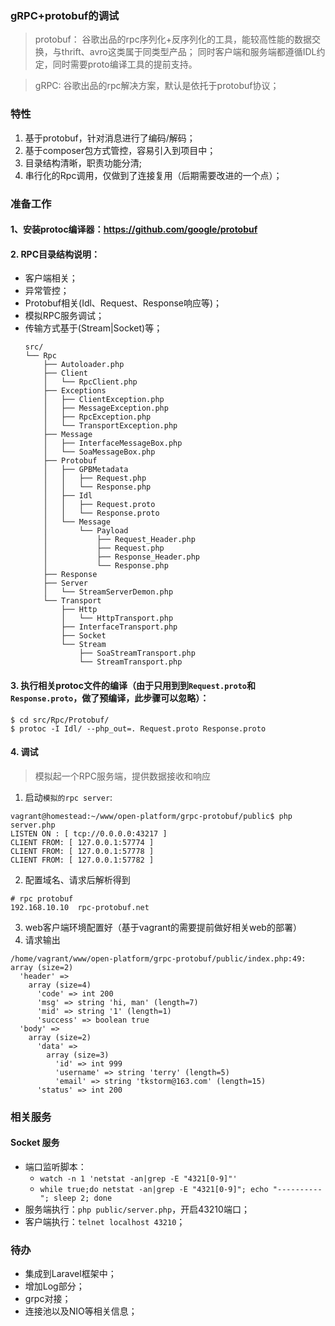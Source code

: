 ### gRPC+protobuf的调试
> protobuf： 谷歌出品的rpc序列化+反序列化的工具，能较高性能的数据交换，与thrift、avro这类属于同类型产品；
> 同时客户端和服务端都遵循IDL约定，同时需要proto编译工具的提前支持。

> gRPC: 谷歌出品的rpc解决方案，默认是依托于protobuf协议；

### 特性
1. 基于protobuf，针对消息进行了编码/解码；
2. 基于composer包方式管控，容易引入到项目中；
3. 目录结构清晰，职责功能分清;
4. 串行化的Rpc调用，仅做到了连接复用（后期需要改进的一个点）；

### 准备工作

#### 1、安装protoc编译器：https://github.com/google/protobuf

#### 2. RPC目录结构说明：
- 客户端相关；
- 异常管控；
- Protobuf相关(Idl、Request、Response响应等)；
- 模拟RPC服务调试；
- 传输方式基于(Stream|Socket)等；
	```
	src/
	└── Rpc
	    ├── Autoloader.php
	    ├── Client
	    │   └── RpcClient.php
	    ├── Exceptions		
	    │   ├── ClientException.php
	    │   ├── MessageException.php
	    │   ├── RpcException.php
	    │   └── TransportException.php
	    ├── Message
	    │   ├── InterfaceMessageBox.php
	    │   └── SoaMessageBox.php
	    ├── Protobuf
	    │   ├── GPBMetadata
	    │   │   ├── Request.php
	    │   │   └── Response.php
	    │   ├── Idl
	    │   │   ├── Request.proto
	    │   │   └── Response.proto
	    │   └── Message
	    │       └── Payload
	    │           ├── Request_Header.php
	    │           ├── Request.php
	    │           ├── Response_Header.php
	    │           └── Response.php
	    ├── Response
	    ├── Server
	    │   └── StreamServerDemon.php
	    └── Transport
	        ├── Http
	        │   └── HttpTransport.php
	        ├── InterfaceTransport.php
	        ├── Socket
	        └── Stream
	            ├── SoaStreamTransport.php
	            └── StreamTransport.php
	```
#### 3. 执行相关protoc文件的编译（由于只用到到`Request.proto`和`Response.proto`，做了预编译，此步骤可以忽略）：
```
$ cd src/Rpc/Protobuf/
$ protoc -I Idl/ --php_out=. Request.proto Response.proto
```
#### 4. 调试
> 模拟起一个RPC服务端，提供数据接收和响应

1. 启动`模拟的rpc server`: 
```
vagrant@homestead:~/www/open-platform/grpc-protobuf/public$ php server.php 
LISTEN ON : [ tcp://0.0.0.0:43217 ]
CLIENT FROM: [ 127.0.0.1:57774 ] 
CLIENT FROM: [ 127.0.0.1:57778 ] 
CLIENT FROM: [ 127.0.0.1:57782 ] 
```
2. 配置域名、请求后解析得到
```
# rpc protobuf
192.168.10.10  rpc-protobuf.net 
```
3. web客户端环境配置好（基于vagrant的需要提前做好相关web的部署）
4. 请求输出
```
/home/vagrant/www/open-platform/grpc-protobuf/public/index.php:49:
array (size=2)
  'header' => 
    array (size=4)
      'code' => int 200
      'msg' => string 'hi, man' (length=7)
      'mid' => string '1' (length=1)
      'success' => boolean true
  'body' => 
    array (size=2)
      'data' => 
        array (size=3)
          'id' => int 999
          'username' => string 'terry' (length=5)
          'email' => string 'tkstorm@163.com' (length=15)
      'status' => int 200
```


### 相关服务

#### Socket 服务
- 端口监听脚本： 
    - `watch -n 1 'netstat -an|grep -E "4321[0-9]"'`
    - `while true;do netstat -an|grep -E "4321[0-9]"; echo "----------"; sleep 2; done`
- 服务端执行：`php public/server.php`，开启43210端口；
- 客户端执行：`telnet localhost 43210`；

### 待办
- 集成到Laravel框架中；
- 增加Log部分；
- grpc对接；
- 连接池以及NIO等相关信息；